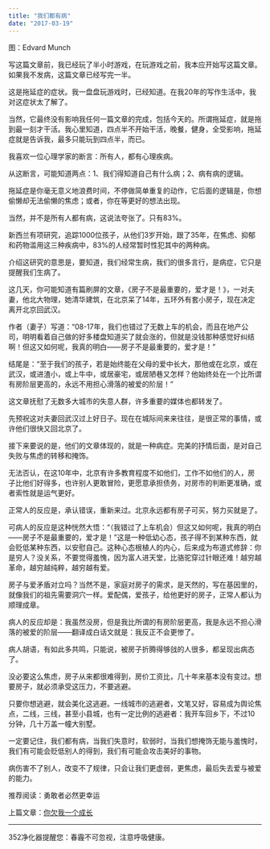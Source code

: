 ```yaml
---
title: "我们都有病"
date: "2017-03-19"
---
```


图：Edvard Munch

写这篇文章前，我已经玩了半小时游戏，在玩游戏之前，我本应开始写这篇文章。如果我不发病，这篇文章已经写完一半。

这是拖延症的症状。我一盘盘玩游戏时，已经知道。在我20年的写作生活中，我对这症状太了解了。

当然，它最终没有影响我任何一篇文章的完成，包括今天的。所谓拖延症，就是拖到最一刻才干活。我心里知道，四点半不开始干活，晚餐，健身，全受影响，拖延症就是告诉我，最多只能玩到四点半，而已。

我喜欢一位心理学家的断言：所有人，都有心理疾病。

从这断言，可能知道两点：1、我们得知道自己有什么病；2、病有病的逻辑。

拖延症是你毫无意义地浪费时间，不停做简单重复的动作，它后面的逻辑是，你想偷懒却无法偷懒的焦虑；或者，你在等更好的想法出现。

当然，并不是所有人都有病，这说法夸张了。只有83%。

新西兰有项研究，追踪1000位孩子，从他们3岁开始，跟了35年，在焦虑、抑郁和药物滥用这三种疾病中，83%的人经常暂时性犯其中的两种病。

介绍这研究的意思是，要知道，我们经常生病，我们的很多言行，是病症，它只是提醒我们生病了。

这几天，你可能知道有篇刷屏的文章，《房子不是最重要的，爱才是！》，一对夫妻，他北大物理，她清华建筑，在北京呆了14年，五环外有套小房子，现在决定离开北京回武汉。

作者（妻子）写道：“08-17年，我们也错过了无数上车的机会，而且在地产公司，明明看着自己做的好多楼盘知道买了就会涨的，但就是没钱那种感觉好纠结啊！但这又如何呢，我真的明白——房子不是最重要的，爱才是！”

结尾是：“至于我们的孩子，若是始终能在父母的爱中长大，那他或在北京，或在武汉，或进渣小，或上牛中，或居豪宅，或居陋巷又怎样？他始终处在一个比所谓有房阶层更高的，永远不用担心滑落的被爱的阶层！”

这文章抚慰了无数多大城市的失意人群，许多重要的媒体也都转发了。  

先预祝这对夫妻回武汉过上好日子。现在在城际间来来往往，是很正常的事情，或许他们很快又回北京了。

接下来要说的是，他们的文章体现的，就是一种病症。完美的抒情后面，是对自己失败与焦虑的转移和掩饰。

无法否认，在这10年中，北京有许多教育程度不如他们，工作不如他们的人，房子比他们好得多，也许别人更敢冒险，更愿意承担债务，对房市的判断更准确，或者索性就是运气更好。

正常人的反应是，承认错误，重新来过。北京永远都有房子可买，努力买就是了。  

可病人的反应是这种恍然大悟：“（我错过了上车机会）但这又如何呢，我真的明白——房子不是最重要的，爱才是！”这是一种低幼心态，孩子得不到某种东西，就会贬低某种东西，以安慰自己。这种心态根植人的内心，后来成为布道式修辞：你是穷人？没关系，不要觉得羞愧，因为富人进天堂，比骆驼穿过针眼还难！越穷越革命，越穷越纯粹，越穷越有爱。

房子与爱矛盾对立吗？当然不是，家庭对房子的需求，是天然的，写在基因里的，就像我们的祖先需要洞穴一样。爱配偶，爱孩子，给他更好的房子，正常人都认为顺理成章。

病人的反应却是：我虽然没房，但是我比所谓的有房阶层更高，我是永远不担心滑落的被爱的阶层——翻译成白话文就是：我反正不会更惨了。

病人胡语，有如此多共鸣，只能说，被房子折腾得够戗的人很多，都呈现出病态了。

没必要这么焦虑，房子从来都很难得到，房价工资比，几十年来基本没有变过。想要房子，就必须承受这压力，不要逃避。

只要你想逃避，就会美化这逃避。一线城市的逃避者，文笔又好，容易成为舆论焦点，二线，三线，甚至小县城，也有一定比例的逃避者：我开车回乡下，不过10分钟，几十万盖一幢大别墅。

一定要记住，我们都有病，当我们失意时，软弱时，当我们想掩饰无能与羞愧时，我们有可能会贬低别人的得到，我们有可能会攻击美好的事物。

病伤害不了别人，改变不了规律，只会让我们更虚弱，更焦虑，最后失去爱与被爱的能力。

推荐阅读：勇敢者必然更幸运

上篇文章：[你欠我一个成长](http://mp.weixin.qq.com/s?__biz=MjM5NDU0Mjk2MQ==&mid=2651622857&idx=1&sn=4e767fc8c5d3f8f96dc6a47d1eb0fd7f&chksm=bd7e09d78a0980c17582e27f0052f1f607148f0d39174527316ce47d9c4f443a2f4208200c7c&scene=21#wechat_redirect)

* * *

352净化器提醒您：春霾不可忽视，注意呼吸健康。
